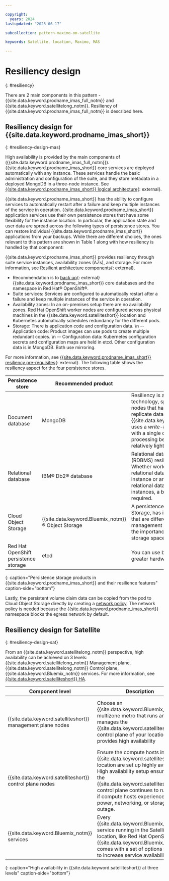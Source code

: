 ```yaml
---

copyright:
  years: 2024
lastupdated: "2025-06-17"

subcollection: pattern-maximo-on-satellite

keywords: Satellite, location, Maximo, MAS

---
```


# Resiliency design
{: #resiliency}

There are 2 main components in this pattern - {{site.data.keyword.prodname_imas_full_notm}} and {{site.data.keyword.satellitelong_notm}}. Resiliency of {{site.data.keyword.prodname_imas_full_notm}} is described here.

## Resiliency design for {{site.data.keyword.prodname_imas_short}}
{: #resiliency-design-mas}

High availability is provided by the main components of ({{site.data.keyword.prodname_imas_full_notm}}). {{site.data.keyword.prodname_imas_short}} core services are deployed automatically with any instance. These services handle the basic administration and configuration of the suite, and they store metadata in a deployed MongoDB in a three-node instance. See [{{site.data.keyword.prodname_imas_short}} logical architecture](https://www.ibm.com/docs/en/mas-cd/continuous-delivery?topic=availability-logical-architecture){: external}.

{{site.data.keyword.prodname_imas_short}} has the ability to configure services to automatically restart after a failure and keep multiple instances of the service in operation. {{site.data.keyword.prodname_imas_short}} application services use their own persistence stores that have some flexibility for the instance location. In particular, the application state and user data are spread across the following types of persistence stores. You can restore individual {{site.data.keyword.prodname_imas_short}} applications from your backups. While there are different choices, the ones relevant to this pattern are shown in Table 1 along with how resiliency is handled by that component:

{{site.data.keyword.prodname_imas_short}} provides resiliency through suite service instances, availability zones (AZs), and storage. For more information, see [Resilient architecture components](https://www.ibm.com/docs/en/mas-cd/continuous-delivery?topic=availability-resilient-architecture-components){: external}.
- Recommendation is to [back up](https://www.ibm.com/docs/en/mas-cd/continuous-delivery?topic=suite-maximo-application-core){: external} {{site.data.keyword.prodname_imas_short}} core databases and the namespace in Red Hat® OpenShift®.
- Suite services: Services are configured to automatically restart after a failure and keep multiple instances of the service in operation.
- Availability zones: In an on-premises setup there are no availability zones. Red Hat OpenShift worker nodes are configured across physical machines in the {{site.data.keyword.satelliteshort}} location and Kubernetes automatically schedules redundancy for the different pods.
- Storage: There is application code and configuration data. \n -- Application code: Product images can use pods to create multiple redundant copies. \n -- Configuration data: Kubernetes configuration secrets and configuration maps are held in etcd. Other configuration data is in MongoDB. Both use mirroring.

For more information, see [{{site.data.keyword.prodname_imas_short}} resiliency pre-requisites](https://www.ibm.com/docs/en/mas-cd/continuous-delivery?topic=availability-resilient-architecture-components#concept_lpr_mxk_nwb__title__5){: external}. The following table shows the resiliency aspect for the four persistence stores.

 Persistence store | Recommended product | Resiliency |
|---|---|---|
| Document database | MongoDB | Resiliency is achieved by MongoDB technology, specifically using multiple nodes that handle connections and replicate data between the nodes. {{site.data.keyword.prodname_imas_short}} uses a *write-to-primary-only* approach with a single data shared to simplify processing because this database has a relatively light transaction load. |
| Relational database | IBM® Db2® database | Relational database management system (RDBMS) resilience features are used. Whether workloads share a single relational database management system instance or are spread across multiple relational database management system instances, a backup scheduling strategy is required. |
| Cloud Object Storage | {{site.data.keyword.Bluemix_notm}}® Object Storage | A persistence store like Cloud Object Storage, has its own resilinece processes that are different from a relational database management system. You must consider the importance of data content versus storage space expense. |
| Red Hat OpenShift persistence storage | etcd | You can use built-in redundancy for greater hardware protection. |
{: caption="Persistence storage products in {{site.data.keyword.prodname_imas_short}} and their resilience features" caption-side="bottom"}

Lastly, the persistent volume claim data can be copied from the pod to Cloud Object Storage directly by creating a [network policy](https://www.ibm.com/docs/en/mas-cd/continuous-delivery?topic=pv-backing-up-persistent-volume-claim-data-cloud-object-storage). The network policy is needed because the {{site.data.keyword.prodname_imas_short}} namespace blocks the egress network by default.


## Resiliency design for Satellite
{: #resiliency-design-sat}

From an {{site.data.keyword.satellitelong_notm}} perspective, high availability can be achieved on 3 levels: {{site.data.keyword.satellitelong_notm}} Management plane, {{site.data.keyword.satellitelong_notm}} Control plane, {{site.data.keyword.Bluemix_notm}} services. For more information, see [{{site.data.keyword.satelliteshort}} HA](https://cloud.ibm.com/docs/satellite?topic=satellite-ha).


| Component level | Description | Comments |
|---|---|---|
| {{site.data.keyword.satelliteshort}} management plane nodes | Choose an {{site.data.keyword.Bluemix_notm}} multizone metro that runs and manages the {{site.data.keyword.satelliteshort}} control plane of your location. IBM provides high availability | By default, the {{site.data.keyword.satelliteshort}} management plane is automatically set up with multiple instances and spread across multiple zones within the same {{site.data.keyword.Bluemix_notm}} multizone metro.|
| {{site.data.keyword.satelliteshort}} control plane nodes | Ensure the compute hosts in the {{site.data.keyword.satelliteshort}} location are set up highly available. High availability setup ensures that the {{site.data.keyword.satelliteshort}} control plane continues to run, even if compute hosts experience a power, networking, or storage outage. | Deploy compute hosts in multiples of 3. For this solution, 6 nodes are used. n\  Every compute host is on a separate physical host. |
| {{site.data.keyword.Bluemix_notm}} services | Every {{site.data.keyword.Bluemix_notm}} service running in the Satellite location, like Red Hat OpenShift on {{site.data.keyword.Bluemix_notm}}, comes with a set of options for how to increase service availability | Review the documentation of each service to find supported options. |
{: caption="High availability in {{site.data.keyword.satelliteshort}} at three levels" caption-side="bottom"}
